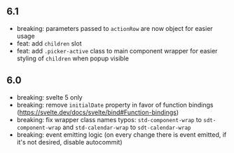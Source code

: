 ## 6.1

- breaking: parameters passed to `actionRow` are now object for easier usage
- feat: add `children` slot
- feat: add `.picker-active` class to main component wrapper for easier styling of `children` when popup visible

## 6.0

- breaking: svelte 5 only
- breaking: remove `initialDate` property in favor of function bindings (https://svelte.dev/docs/svelte/bind#Function-bindings)
- breaking: fix wrapper class names typos: `std-component-wrap` to `sdt-component-wrap` and `std-calendar-wrap` to `sdt-calendar-wrap`
- breaking: event emitting logic (on every change there is event emitted, if it's not desired, disable autocommit)
